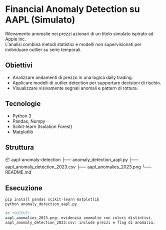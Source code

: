 # Financial Anomaly Detection su AAPL (Simulato)

Rilevamento anomalie nei prezzi azionari di un titolo simulato ispirato ad Apple Inc.  
L'analisi combina metodi statistici e modelli non supervisionati per individuare outlier su serie temporali.

## Obiettivi

- Analizzare andamenti di prezzo in una logica daily trading.
- Applicare modelli di outlier detection per supportare decisioni di rischio.
- Visualizzare visivamente segnali anomali e pattern di rottura.

## Tecnologie

- Python 3
- Pandas, Numpy
- Scikit-learn (Isolation Forest)
- Matplotlib

## Struttura

📦 aapl-anomaly-detection
├── anomaly_detection_aapl.py
├── aapl_anomaly_detection_2023.csv
├── aapl_anomalies_2023.png
└── README.md


## Esecuzione

```bash
pip install pandas scikit-learn matplotlib
python anomaly_detection_aapl.py

## *OUTPUT*
aapl_anomalies_2023.png: evidenzia anomalie con colori distintivi.
aapl_anomaly_detection_2023.csv: include prezzi e flag di anomalia.
